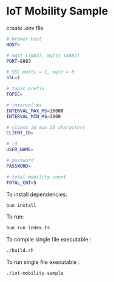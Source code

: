 # IoT Mobility Sample

create .env file
```bash
# broker host
HOST=

# mqtt (1883), mqtts (8883)
PORT=8883

# SSL mqtts = 1, mqtt = 0
SSL=1

# topic prefix
TOPIC=

# interval ms
INTERVAL_MAX_MS=10000
INTERVAL_MIN_MS=3000

# client id max 23 characters
CLIENT_ID=

# id
USER_NAME=

# password
PASSWORD=

# total mobility count
TOTAL_CNT=5
```

To install dependencies:

```bash
bun install
```

To run:

```bash
bun run index.ts
```

To compile single file executable :

```bash
./build.sh
```


To run single file executable :

```bash
./iot-mobility-sample
```